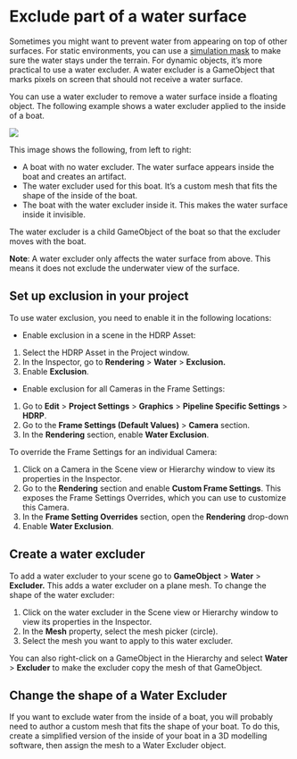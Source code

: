 # Exclude part of a water surface

Sometimes you might want to prevent water from appearing on top of other surfaces. For static environments, you can use a [simulation mask](water-decals-and-masking-in-the-water-system.md) to make sure the water stays under the terrain. For dynamic objects, it’s more practical to use a water excluder. A water excluder is a GameObject that marks pixels on screen that should not receive a water surface. 

You can use a water excluder to remove a water surface inside a floating object. The following example shows a water excluder applied to the inside of a boat.

![](Images/watersystem-excluder.png)

This image shows the following, from left to right: 

- A boat with no water excluder. The water surface appears inside the boat and creates an artifact.
- The water excluder used for this boat. It’s a custom mesh that fits the shape of the inside of the boat.
- The boat with the water excluder inside it. This makes the water surface inside it invisible.

The water excluder is a child GameObject of the boat so that the excluder moves with the boat.

**Note**: A water excluder only affects the water surface from above. This means it does not exclude the underwater view of the surface.

## Set up exclusion in your project

To use water exclusion, you need to enable it in the following locations:

- Enable exclusion in a scene in the HDRP Asset:

1. Select the HDRP Asset in the Project window.
2. In the Inspector, go to **Rendering** > **Water** > **Exclusion.**
3. Enable **Exclusion**.

- Enable exclusion for all Cameras in the Frame Settings: 

1. Go to **Edit** > **Project Settings** > **Graphics** > **Pipeline Specific Settings** > **HDRP**.
2. Go to the **Frame Settings (Default Values)** > **Camera** section. 
3. In the **Rendering** section, enable **Water Exclusion**.

To override the Frame Settings for an individual Camera:

1. Click on a Camera in the Scene view or Hierarchy window to view its properties in the Inspector.
2. Go to the **Rendering** section and enable **Custom Frame Settings**. This exposes the Frame Settings Overrides, which you can use to customize this Camera.
3. In the **Frame Setting Overrides** section, open the **Rendering** drop-down
4. Enable **Water Exclusion**.

## Create a water excluder

To add a water excluder to your scene go to **GameObject** > **Water** > **Excluder.**
This adds a water excluder on a plane mesh. To change the shape of the water excluder:

1. Click on the water excluder in the Scene view or Hierarchy window to view its properties in the Inspector.
2. In the **Mesh** property, select the mesh picker (circle).
3. Select the mesh you want to apply to this water excluder.

You can also right-click on a GameObject in the Hierarchy and select **Water** > **Excluder** to make the excluder copy the mesh of that GameObject.

## Change the shape of a Water Excluder 

If you want to exclude water from the inside of a boat, you will probably need to author a custom mesh that fits the shape of your boat. To do this, create a simplified version of the inside of your boat in a 3D modelling software, then assign the mesh to a Water Excluder object.
